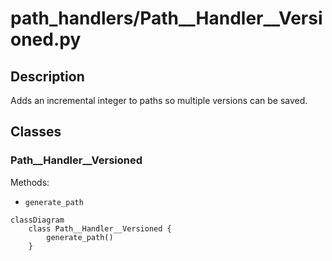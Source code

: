 # path_handlers/Path__Handler__Versioned.py


## Description
Adds an incremental integer to paths so multiple versions can be saved.
## Classes
### Path__Handler__Versioned
Methods:
- `generate_path`

```mermaid
classDiagram
    class Path__Handler__Versioned {
        generate_path()
    }
```
